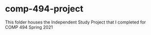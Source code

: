 # comp-494-project
This folder houses the Independent Study Project that I completed for COMP 494 Spring 2021
